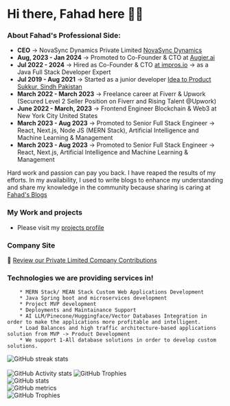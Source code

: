 # Hi there, Fahad here 🧑‍💻


###  About Fahad's Professional Side:
- **CEO** -> NovaSync Dynamics Private Limited [NovaSync Dynamics](https://www.novasyncdynamics.com)
- **Aug, 2023 - Jan 2024** -> Promoted to Co-Founder & CTO at [Augier.ai](https://augier.ai)
- **Jul 2022 - 2024** -> Hired as Co-Founder & CTO [at impros.io](https://impros.io/) -> as a Java Full Stack Developer Expert
- **Jul 2019 - Aug 2021** -> Started as a junior developer [Idea to Product Sukkur, Sindh Pakistan](https://i2p.com.pk/)
- **March 2022 - March 2023** -> Freelance career at Fiverr & Upwork (Secured Level 2 Seller Position on Fiverr and Rising Talent @Upwork)
- **June 2022 - March, 2023** -> Frontend Engineer Blockchain & Web3 at New York City United States
- **March 2023 - Aug 2023** -> Promoted to Senior Full Stack Engineer -> React, Next.js, Node JS (MERN Stack), Artificial Intelligence and Machine Learning & Management
- **March 2023 - Aug 2023** -> Promoted to Senior Full Stack Engineer -> React, Next.js, Artificial Intelligence and Machine Learning & Management

Hard work and passion can pay you back. I have reaped the results of my efforts. In my availability, I used to write blogs to enhance my understanding and share my knowledge in the community because sharing is caring at [Fahad's Blogs](https://www.fahadshahzad.com/blog)

    
### My Work and projects
* Please visit my [projects profile](https://www.fahadshahzad.com/all-projects)
    
### Company Site 
🔗 [Review our Private Limited Company Contributions](https://www.novasyncdynamics.com/)
    

### Technologies we are providing services in!
        * MERN Stack/ MEAN Stack Custom Web Applications Development
        * Java Spring boot and microservices development
        * Project MVP development
        * Deployments and Maintainance Support
        * AI LLM/Pinecone/Huggingface/Vector Databases Integration in order to make the applications more profitable and intelligent.
        * Load Balances and high traffic architecture-based applications solution from MVP -> Product Development
        * We support 1-All database solutions in order to develop custom solutions.
![GitHub streak stats](https://github-readme-streak-stats.herokuapp.com/?user=fahad-qureshi786)  
<br/>
 ![GitHub Activity stats]( https://activity-graph.herokuapp.com/graph?username=fahad-qureshi786)
![GitHub Trophies ](https://github-profile-trophy.vercel.app/?username=fahad-qureshi786)  
![GitHub stats](https://github-readme-stats.vercel.app/api?username=fahad-qureshi786&show_icons=true&theme=dark)  
![GitHub metrics](https://metrics.lecoq.io/fahad-qureshi786)  
![GitHub Trophies ](https://github-readme-stats.vercel.app/api/top-langs/?username=fahad-qureshi786)  
